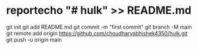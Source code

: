 # reportecho "# hulk" >> README.md
git init
git add README.md
git commit -m "first commit"
git branch -M main
git remote add origin https://github.com/choudharyabhishek4350/hulk.git
git push -u origin main
